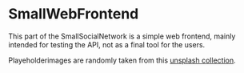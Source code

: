 # SmallWebFrontend

This part of the SmallSocialNetwork is a simple web frontend, mainly intended for testing the API, not as a final tool for the users.

Playeholderimages are randomly taken from this [unsplash collection](https://unsplash.com/collections/2219444/profile).